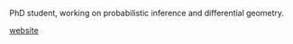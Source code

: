 PhD student, working on probabilistic inference and differential geometry. 

<p> <a href="https://www.maths.usyd.edu.au/ut/people?who=D_Draca">website</a> </p>



